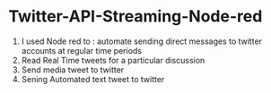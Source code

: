 # Twitter-API-Streaming-Node-red
1) I used Node red to : automate sending direct messages to twitter accounts at regular time periods
2) Read Real Time tweets for a particular discussion
3) Send media tweet to twitter
4) Sening Automated text tweet to twitter
